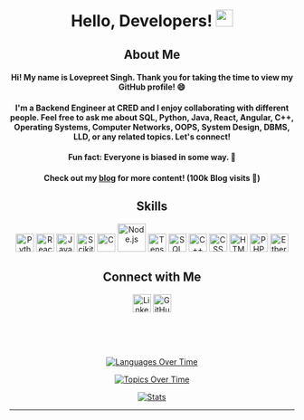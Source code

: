 <h1 align="center">Hello, Developers! <img src="https://raw.githubusercontent.com/MartinHeinz/MartinHeinz/master/wave.gif" width="30px"></h1>

<div align="center">
  <h2>About Me</h2>
  <h4>Hi! My name is Lovepreet Singh. Thank you for taking the time to view my GitHub profile! 😄</h4>
  <h4>I'm a Backend Engineer at CRED and I enjoy collaborating with different people. Feel free to ask me about SQL, Python, Java, React, Angular, C++, Operating Systems, Computer Networks, OOPS, System Design, DBMS, LLD, or any related topics. Let's connect!</h4>
  <h4>Fun fact: Everyone is biased in some way. 🥳</h4>
  <h4>Check out my <a href="https://www.dev.to/lovepreetsingh">blog</a> for more content! (100k Blog visits 🚀)</h4>
</div>

<div align="center">
  <h2>Skills</h2>
  <p style="color: red;">
    <a><img width="32px" src="https://raw.githubusercontent.com/rahulbanerjee26/githubAboutMeGenerator/main/icons/python.svg" alt="Python"></a>
    <a><img width="32px" src="https://raw.githubusercontent.com/rahulbanerjee26/githubAboutMeGenerator/main/icons/reactjs.svg" alt="React"></a>
    <a><img width="32px" src="https://raw.githubusercontent.com/rahulbanerjee26/githubAboutMeGenerator/main/icons/javascript.svg" alt="JavaScript"></a>
    <a><img width="32px" src="https://raw.githubusercontent.com/rahulbanerjee26/githubAboutMeGenerator/main/icons/scikit.svg" alt="Scikit-Learn"></a>
    <a><img width="32px" src="https://raw.githubusercontent.com/rahulbanerjee26/githubAboutMeGenerator/main/icons/c.svg" alt="C"></a>
    <a><img width="50px" src="https://cdn.freebiesupply.com/logos/thumbs/2x/nodejs-1-logo.png" alt="Node.js"></a>
    <a><img width="32px" src="https://img.icons8.com/color/480/tensorflow.png" alt="TensorFlow"></a>
    <a><img width="32px" src="https://upload.wikimedia.org/wikipedia/commons/8/87/Sql_data_base_with_logo.png" alt="SQL"></a>
    <a><img width="32px" src="https://raw.githubusercontent.com/rahulbanerjee26/githubAboutMeGenerator/main/icons/cpp.svg" alt="C++"></a>
    <a><img width="32px" src="https://raw.githubusercontent.com/rahulbanerjee26/githubAboutMeGenerator/main/icons/css.svg" alt="CSS"></a>
    <a><img width="32px" src="https://raw.githubusercontent.com/rahulbanerjee26/githubAboutMeGenerator/main/icons/html.svg" alt="HTML"></a>
    <a><img width="32px" src="https://upload.wikimedia.org/wikipedia/commons/thumb/2/27/PHP-logo.svg/2560px-PHP-logo.svg.png" alt="PHP"></a>
    <a><img width="32px" src="https://upload.wikimedia.org/wikipedia/commons/thumb/6/6f/Ethereum-icon-purple.svg/1200px-Ethereum-icon-purple.svg.png" alt="Ethereum"></a>
  </p>
</div>

<div align="center">
  <h2>Connect with Me</h2>
  <a href="https://www.linkedin.com/in/lovepreet-singh-a18a19191/"><img width="32px" align="center" src="https://raw.githubusercontent.com/rahulbanerjee26/githubAboutMeGenerator/main/icons/linked-in-alt.svg" alt="LinkedIn"></a>
  <a href="https://github.com/AlphaDecodeX"><img width="32px" align="center" src="https://raw.githubusercontent.com/rahulbanerjee26/githubAboutMeGenerator/main/icons/github.svg" alt="GitHub"></a>
</div>

<br><br><br>

<p align="center">
  <a href="https://stats.quine.sh/AlphaDecodeX/languages-over-time?theme=dark"><img src="https://stats.quine.sh/AlphaDecodeX/languages-over-time?theme=dark" alt="Languages Over Time"></a>
</p>

<p align="center">
  <a href="https://stats.quine.sh/AlphaDecodeX/topics-over-time?theme=dark"><img src="https://stats.quine.sh/AlphaDecodeX/topics-over-time?theme=dark" alt="Topics Over Time"></a>
</p>

<p align="center">
  <a href="https://stats.quine.sh/AlphaDecodeX/github?theme=dark"><img src="https://stats.quine.sh/AlphaDecodeX/github?theme=dark" alt="Stats"></a>
</p>

-----
